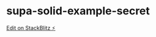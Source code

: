 # supa-solid-example-secret

[Edit on StackBlitz ⚡️](https://stackblitz.com/edit/supa-solid-example-secret)